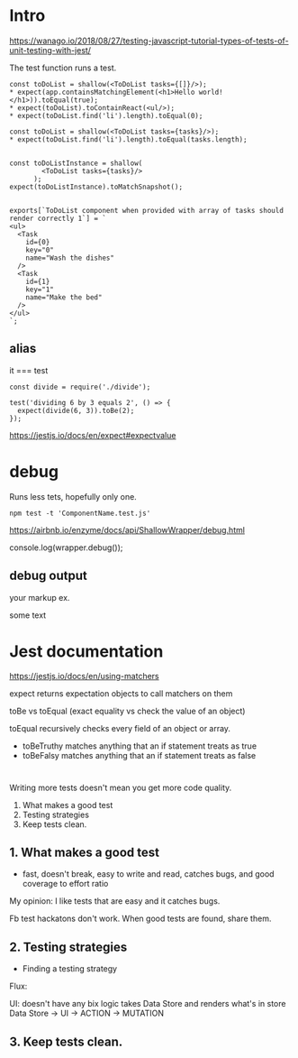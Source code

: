 # Intro
https://wanago.io/2018/08/27/testing-javascript-tutorial-types-of-tests-of-unit-testing-with-jest/

The test function runs a test.
```
const toDoList = shallow(<ToDoList tasks={[]}/>);
* expect(app.containsMatchingElement(<h1>Hello world!</h1>)).toEqual(true);
* expect(toDoList).toContainReact(<ul/>);
* expect(toDoList.find('li').length).toEqual(0);

const toDoList = shallow(<ToDoList tasks={tasks}/>);
* expect(toDoList.find('li').length).toEqual(tasks.length);


const toDoListInstance = shallow(
        <ToDoList tasks={tasks}/>
      );
expect(toDoListInstance).toMatchSnapshot();

     
exports[`ToDoList component when provided with array of tasks should render correctly 1`] = `
<ul>
  <Task
    id={0}
    key="0"
    name="Wash the dishes"
  />
  <Task
    id={1}
    key="1"
    name="Make the bed"
  />
</ul>
`;
```

## alias
it === test

```
const divide = require('./divide');
 
test('dividing 6 by 3 equals 2', () => {
  expect(divide(6, 3)).toBe(2);
});
```
https://jestjs.io/docs/en/expect#expectvalue


# debug

Runs less tets, hopefully only one.
```
npm test -t 'ComponentName.test.js'
```

https://airbnb.io/enzyme/docs/api/ShallowWrapper/debug.html

console.log(wrapper.debug());

## debug output
your markup
ex. <div>some text </div>

# Jest documentation
https://jestjs.io/docs/en/using-matchers

expect returns expectation objects to call matchers on them

toBe vs toEqual (exact equality vs check the value of an object)

toEqual recursively checks every field of an object or array.

* toBeTruthy matches anything that an if statement treats as true
* toBeFalsy matches anything that an if statement treats as false

#

Writing more tests doesn't mean you get more code quality.

1. What makes a good test
2. Testing strategies
3. Keep tests clean.

## 1. What makes a good test
* fast, doesn't break, easy to write and read, catches bugs, and good coverage to effort ratio

My opinion: I like tests that are easy and it catches bugs.

Fb test hackatons don't work. When good tests are found, share them.

## 2. Testing strategies
* Finding a testing strategy

Flux: 

UI: doesn't have any bix logic takes Data Store and renders what's in store
Data Store -> UI -> ACTION -> MUTATION
## 3. Keep tests clean.
